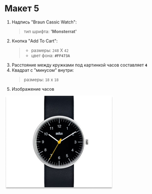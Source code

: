# Макет 5
1. Надпись "Braun Cassic Watch":
    > тип шрифта: **'Monsterrat'**
2. Кнопка "Add To Cart":
    >  - размеры: `248` X `42`
    >  - цвет фона: **`#FF473A`**
3. Расстояние между кружками под картинкой часов составляет **`4`**
4. Квадрат с "минусом" внутри:
    > размеры: `18` х `18`
5. Изображение часов

![](Rectangle8.png)